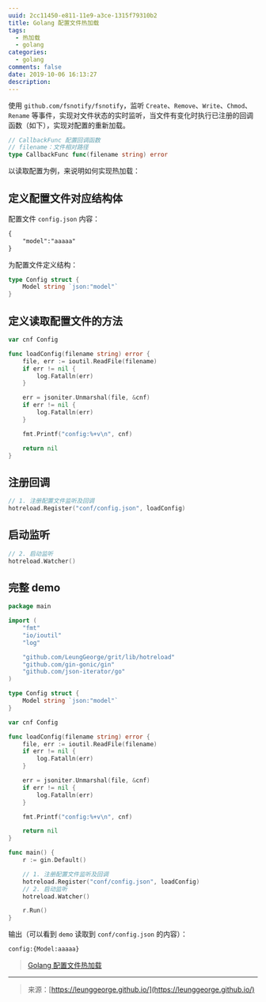 ```yaml
---
uuid: 2cc11450-e811-11e9-a3ce-1315f79310b2
title: Golang 配置文件热加载
tags:
  - 热加载
  - golang
categories:
  - golang
comments: false
date: 2019-10-06 16:13:27
description:
---
```




使用 `github.com/fsnotify/fsnotify`，监听 `Create`、`Remove`、`Write`、`Chmod`、`Rename` 等事件，实现对文件状态的实时监听，当文件有变化时执行已注册的回调函数（如下），实现对配置的重新加载。

<!--more-->


```go
// CallbackFunc 配置回调函数
// filename：文件相对路径
type CallbackFunc func(filename string) error
```

以读取配置为例，来说明如何实现热加载：

## 定义配置文件对应结构体

配置文件 `config.json` 内容：  
```html
{
    "model":"aaaaa"
}
```

为配置文件定义结构：

```go
type Config struct {
	Model string `json:"model"`
}
```

## 定义读取配置文件的方法

```go
var cnf Config

func loadConfig(filename string) error {
	file, err := ioutil.ReadFile(filename)
	if err != nil {
		log.Fatalln(err)
	}

	err = jsoniter.Unmarshal(file, &cnf)
	if err != nil {
		log.Fatalln(err)
	}

	fmt.Printf("config:%+v\n", cnf)

	return nil
}
```

## 注册回调

```go
// 1. 注册配置文件监听及回调
hotreload.Register("conf/config.json", loadConfig)
```


## 启动监听

```go
// 2. 启动监听
hotreload.Watcher()
```

## 完整 demo

```go
package main

import (
	"fmt"
	"io/ioutil"
	"log"

	"github.com/LeungGeorge/grit/lib/hotreload"
	"github.com/gin-gonic/gin"
	"github.com/json-iterator/go"
)

type Config struct {
	Model string `json:"model"`
}

var cnf Config

func loadConfig(filename string) error {
	file, err := ioutil.ReadFile(filename)
	if err != nil {
		log.Fatalln(err)
	}

	err = jsoniter.Unmarshal(file, &cnf)
	if err != nil {
		log.Fatalln(err)
	}

	fmt.Printf("config:%+v\n", cnf)

	return nil
}

func main() {
	r := gin.Default()

    // 1. 注册配置文件监听及回调
	hotreload.Register("conf/config.json", loadConfig)
    // 2. 启动监听
	hotreload.Watcher()

	r.Run()
}
```

输出（可以看到 `demo` 读取到 `conf/config.json` 的内容）：  
```html
config:{Model:aaaaa}
```

> [Golang 配置文件热加载](https://github.com/LeungGeorge/grit/blob/master/lib/hotreload/README.md)

---
<link rel="stylesheet" href="http://yandex.st/highlightjs/6.1/styles/default.min.css">
<script src="http://yandex.st/highlightjs/6.1/highlight.min.js"></script>
<script>
hljs.tabReplace = ' ';
hljs.initHighlightingOnLoad();
</script>

> 来源：[https://leunggeorge.github.io/](https://leunggeorge.github.io/)  
